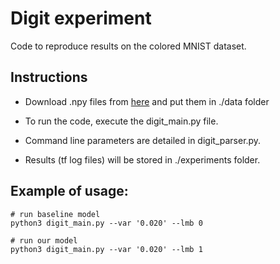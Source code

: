 # Digit experiment
Code to reproduce results on the colored MNIST dataset.

## Instructions
- Download .npy files from [here](https://drive.google.com/file/d/1NSv4RCSHjcHois3dXjYw_PaLIoVlLgXu/view?usp=sharing) and put them in ./data folder

- To run the code, execute the digit_main.py file. 

- Command line parameters are detailed in digit_parser.py.

- Results (tf log files) will be stored in ./experiments folder.

## Example of usage:

```
# run baseline model
python3 digit_main.py --var '0.020' --lmb 0

# run our model
python3 digit_main.py --var '0.020' --lmb 1
```
